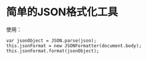 # 简单的JSON格式化工具

使用：

```
var jsonObject = JSON.parse(json);
this.jsonFormat = new JSONFormatter(document.body);
this.jsonFormat.format(jsonObject);
```